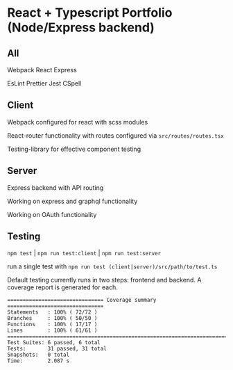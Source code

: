 # React + Typescript Portfolio (Node/Express backend)

## All

Webpack
React
Express

EsLint
Prettier
Jest
CSpell

## Client

Webpack configured for react with scss modules

React-router functionality with routes configured via `src/routes/routes.tsx`

Testing-library for effective component testing

## Server

Express backend with API routing

Working on express and graphql functionality

Working on OAuth functionality

## Testing

`npm test` | `npm run test:client` | `npm run test:server`

run a single test with `npm run test (client|server)/src/path/to/test.ts`

Default testing currently runs in two steps: frontend and backend. A coverage
report is generated for each.

```
=============================== Coverage summary ===============================
Statements   : 100% ( 72/72 )
Branches     : 100% ( 50/50 )
Functions    : 100% ( 17/17 )
Lines        : 100% ( 61/61 )
================================================================================
Test Suites: 6 passed, 6 total
Tests:       31 passed, 31 total
Snapshots:   0 total
Time:        2.087 s
```
